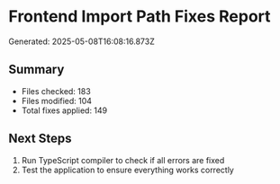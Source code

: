 # Frontend Import Path Fixes Report

Generated: 2025-05-08T16:08:16.873Z

## Summary

- Files checked: 183
- Files modified: 104
- Total fixes applied: 149

## Next Steps

1. Run TypeScript compiler to check if all errors are fixed
2. Test the application to ensure everything works correctly

